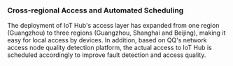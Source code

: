 [//]: # (chinagitpath:XXXXX)

### Cross-regional Access and Automated Scheduling
The deployment of IoT Hub's access layer has expanded from one region (Guangzhou) to three regions (Guangzhou, Shanghai and Beijing), making it easy for local access by devices. In addition, based on QQ's network access node quality detection platform, the actual access to IoT Hub is scheduled accordingly to improve fault detection and access quality.


